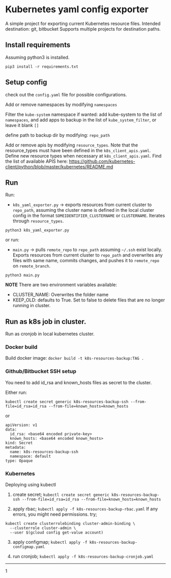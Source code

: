 # Kubernetes yaml config exporter

A simple project for exporting current Kubernetes resource files.
Intended destination: git, bitbucket
Supports multiple projects for destination paths.

## Install requirements
Assuming python3 is installed.

`pip3 install -r requirements.txt`

## Setup config
check out the `config.yaml` file for possible configurations. 

Add or remove namespaces by modifying `namespaces`

Filter the `kube-system` namespace if wanted: add kube-system to the list of `namespaces`, and add apps to backup in the list of `kube_system_filter`, or leave it blank `[]`

define path to backup dir by modifying: `repo_path`

Add or remove apis by modifying `resource_types`.
Note that the resource_types must have been defined in the `k8s_client_apis.yaml`. 
Define new resource types when necessary at `k8s_client_apis.yaml`. Find the list of available APIS here: https://github.com/kubernetes-client/python/blob/master/kubernetes/README.md

## Run
Run:
- `k8s_yaml_exporter.py` -> exports resources from current cluster to `repo_path`, assuming the cluster name is defined in the local cluster config in the format `SOMEIDENTIFIER_CLUSTERNAME` or `CLUSTERNAME`. Iterates through `resource_types`.

```
python3 k8s_yaml_exporter.py
```

or run:
- `main.py` -> pulls `remote_repo` to `repo_path` assuming `~/.ssh` exist locally. Exports resources from current cluster to `repo_path` and overwrites any files with same name, commits changes, and pushes it to `remote_repo` on `remote_branch`.

```
python3 main.py
```

**NOTE** There are two environment variables available:
  - CLUSTER_NAME: Overwrites the folder name
  - KEEP_OLD: defaults to True. Set to false to delete files that are no longer running in cluster.


## Run as k8s job in cluster.
Run as cronjob in local kubernetes cluster.

### Docker build
Build docker image: `docker build -t k8s-resources-backup:TAG .`

### Github/Bitbucket SSH setup
You need to add id_rsa and known_hosts files as secret to the cluster.

Either run:
```
kubectl create secret generic k8s-resources-backup-ssh --from-file=id_rsa=id_rsa --from-file=known_hosts=known_hosts
```

or 

```
apiVersion: v1
data:
  id_rsa: <base64 encoded private-key>
  known_hosts: <base64 encoded known_hosts>
kind: Secret
metadata:
  name: k8s-resources-backup-ssh
  namespace: default
type: Opaque

```

### Kubernetes
Deploying using kubectl

1. create secret; `kubectl create secret generic k8s-resources-backup-ssh --from-file=id_rsa=id_rsa --from-file=known_hosts=known_hosts`

2. apply rbac; `kubectl apply -f k8s-resources-backup-rbac.yaml`
If any errors, you might need permissions. try;

```
kubectl create clusterrolebinding cluster-admin-binding \
  --clusterrole cluster-admin \
  --user $(gcloud config get-value account)
```

3. apply configmap; `kubectl apply -f k8s-resources-backup-configmap.yaml`

4. run cronjob; `kubectl apply -f k8s-resources-backup-cronjob.yaml`

---

1
